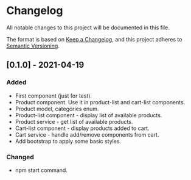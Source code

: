 # Changelog
All notable changes to this project will be documented in this file.

The format is based on [Keep a Changelog](https://keepachangelog.com/en/1.0.0/),
and this project adheres to [Semantic Versioning](https://semver.org/spec/v2.0.0.html).


## [0.1.0] - 2021-04-19
### Added
- First component (just for test).
- Product component. Use it in product-list and cart-list components.
- Product model, categories enum.
- Product-list component - display list of available products.
- Product service - get list of available products.
- Cart-list component - display products added to cart.
- Cart service - handle add/remove components from cart.
- Add bootstrap to apply some basic styles.

### Changed
- npm start command.

